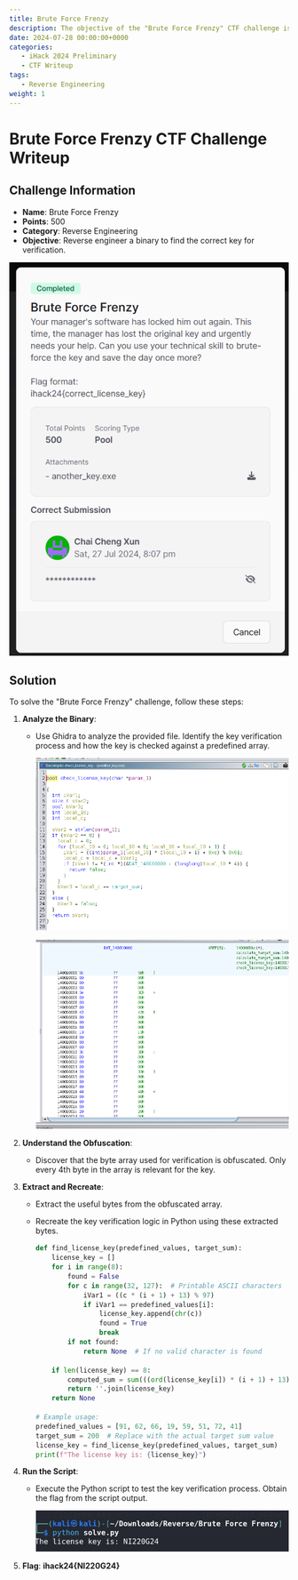 ```yaml
---
title: Brute Force Frenzy
description: The objective of the "Brute Force Frenzy" CTF challenge is reverse engineer a binary to find the correct key for verification.
date: 2024-07-28 00:00:00+0000
categories:
   - iHack 2024 Preliminary
   - CTF Writeup
tags:
   - Reverse Engineering
weight: 1     
---
```

# Brute Force Frenzy CTF Challenge Writeup

## Challenge Information
- **Name**: Brute Force Frenzy
- **Points**: 500
- **Category**: Reverse Engineering
- **Objective**: Reverse engineer a binary to find the correct key for verification.

![Challenge](challenge.png)

## Solution
To solve the "Brute Force Frenzy" challenge, follow these steps:

1. **Analyze the Binary**:
   - Use Ghidra to analyze the provided file. Identify the key verification process and how the key is checked against a predefined array.


        ![Encryption](<ghidra encryption.png>) 


        ![Predefined Bytes](<predefined bytes.png>)

2. **Understand the Obfuscation**:
   - Discover that the byte array used for verification is obfuscated. Only every 4th byte in the array is relevant for the key.

3. **Extract and Recreate**:
   - Extract the useful bytes from the obfuscated array.
   - Recreate the key verification logic in Python using these extracted bytes.


        ```python
        def find_license_key(predefined_values, target_sum):
            license_key = []
            for i in range(8):
                found = False
                for c in range(32, 127):  # Printable ASCII characters
                    iVar1 = ((c * (i + 1) + 13) % 97)
                    if iVar1 == predefined_values[i]:
                        license_key.append(chr(c))
                        found = True
                        break
                if not found:
                    return None  # If no valid character is found

            if len(license_key) == 8:
                computed_sum = sum(((ord(license_key[i]) * (i + 1) + 13) % 97) for i in range(8))
                return ''.join(license_key)
            return None

        # Example usage:
        predefined_values = [91, 62, 66, 19, 59, 51, 72, 41]
        target_sum = 200  # Replace with the actual target sum value
        license_key = find_license_key(predefined_values, target_sum)
        print(f"The license key is: {license_key}")
        ```

4. **Run the Script**:
   - Execute the Python script to test the key verification process. Obtain the flag from the script output.



        ![Flag](flag.png)


5. **Flag**: **ihack24{NI220G24}**
